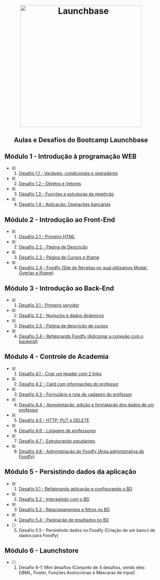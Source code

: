 <h1 align="center">
    <img alt="Launchbase" src="https://storage.googleapis.com/golden-wind/bootcamp-launchbase/logo.png" width="400px" />
</h1>

<h2 align="center"> Aulas e Desafios do Bootcamp Launchbase </h2>

## Módulo 1 - Introdução à programação WEB

- [x] 1. [Desafio 1.1 - Variáveis, condicionais e operadores](/LaunchBase/Aulas/Desafio.1-1)
- [x] 2. [Desafio 1.2 - Objetos e Vetores](/LaunchBase/Aulas/Desafio.1-2)
- [x] 3. [Desafio 1.3 - Funções e estruturas de repetição](/LaunchBase/Aulas/Desafio.1-3)
- [x] 4. [Desafio 1.4 - Aplicação: Operações bancárias](/LaunchBase/Aulas/Desafio.1-4)

## Módulo 2 - Introdução ao Front-End

- [x] 1. [Desafio 2.1 - Primeiro HTML](/LaunchBase/Aulas/Desafio.2-1)
- [x] 2. [Desafio 2.2 - Página de Descrição](/LaunchBase/Aulas/Desafio.2-2)
- [x] 3. [Desafio 2.3 - Página de Cursos e Iframe](/LaunchBase/Aulas/Desafio.2-3)
- [x] 4. [Desafio 2.4 - Foodfy (Site de Receitas no qual utilizamos Modal-Overlay e Iframe)](/LaunchBase/Aulas/Desafio.2-4)

## Módulo 3 - Introdução ao Back-End

- [x] 1. [Desafio 3.1 - Primeiro servidor](/LaunchBase/Aulas/Desafio.3-1)
- [x] 2. [Desafio 3.2 - Nunjucks e dados dinâmicos](/LaunchBase/Aulas/Desafio.3-2)
- [x] 3. [Desafio 3.3 - Página de descrição de cursos](/LaunchBase/Aulas/Desafio.3-3)
- [x] 4. [Desafio 3.4 - Refatorando Foodfy (Adicionar a conexão com o backend)](/LaunchBase/Aulas/Desafio.3-4)

## Módulo 4 - Controle de Academia

- [x] 1. [Desafio 4.1 - Criar um header com 2 links](/LaunchBase/Aulas/Desafio.4-1)
- [x] 2. [Desafio 4.2 - Card com informações do professor](/LaunchBase/Aulas/Desafio.4-2)
- [x] 3. [Desafio 4.3 - Formulário e rota de cadastro do professor](/LaunchBase/Aulas/Desafio.4-3)
- [x] 4. [Desafio 4.4 - Apresentação, edição e formatação dos dados de um professor](/LaunchBase/Aulas/Desafio.4-4)
- [x] 5. [Desafio 4.5 - HTTP: PUT e DELETE](/LaunchBase/Aulas/Desafio.4-5)
- [x] 6. [Desafio 4.6 - Listagem de professores](/LaunchBase/Aulas/Desafio.4-6)
- [x] 7. [Desafio 4.7 - Estruturando estudantes](/LaunchBase/Aulas/Desafio.4-7)
- [x] 8. [Desafio 4.8 - Administração do Foodfy (Área administrativa do Foodfy)](/LaunchBase/Aulas/Desafio.4-8)

## Módulo 5 - Persistindo dados da aplicação

- [x] 1. [Desafio 5.1 - Refatorando aplicação e configurando o BD](/LaunchBase/Aulas/Desafio.5-1)
- [x] 2. [Desafio 5.2 - Interagindo com o BD](/LaunchBase/Aulas/Desafio.5-2)
- [x] 3. [Desafio 5.3 - Relacionamentos e filtros no BD](/LaunchBase/Aulas/Desafio.5-3)
- [x] 4. [Desafio 5.4 - Paginação de resultados no BD](/LaunchBase/Aulas/Desafio.5-4)
- [ ] 5. Desafio 5.5 - Persistindo dados no Foodfy (Criação de um banco de dados para Foodfy)

## Módulo 6 - Launchstore

- [ ] 1. Desafio 6-1: Mini desafios (Conjunto de 4 desafios, sendo eles: DBML, Footer, Funções Assíncronas e Máscaras de Input)

